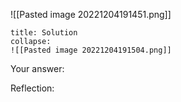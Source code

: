 ![[Pasted image 20221204191451.png]]
```ad-note
title: Solution
collapse:
![[Pasted image 20221204191504.png]]
```

Your answer:

Reflection:
